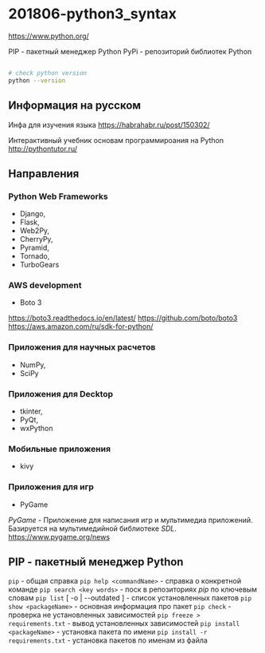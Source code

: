 # 201806-python3_syntax

https://www.python.org/

PIP - пакетный менеджер Python
PyPi - репозиторий библиотек Python

```bash

# check python version
python --version

```

## Информация на русском

Инфа для изучения языка
https://habrahabr.ru/post/150302/

Интерактивный учебник основам программироания на Python
http://pythontutor.ru/

## Направления

### Python Web Frameworks

- Django,
- Flask,
- Web2Py,
- CherryPy,
- Pyramid,
- Tornado,
- TurboGears

### AWS development

- Boto 3

https://boto3.readthedocs.io/en/latest/
https://github.com/boto/boto3
https://aws.amazon.com/ru/sdk-for-python/

### Приложения для научных расчетов

- NumPy,
- SciPy

### Приложения для Decktop

- tkinter,
- PyQt,
- wxPython

### Мобильные приложения

- kivy

### Приложения для игр

- PyGame

*PyGame* - Приложение для написания игр и мультимедиа приложений. Базируется на мультимедийной библиотеке *SDL*.
https://www.pygame.org/news

## PIP - пакетный менеджер Python

`pip` - общая справка
`pip help <commandName>` - справка о конкретной команде
`pip search <key words>` - поск в репозиториях *pip* по ключевым словам
`pip list` [ -o | --outdated ] - список установленных пакетов
`pip show <packageName>` - основная информация про пакет
`pip check` - проверка не установленных зависимостей
`pip freeze > requirements.txt` - вывод установленных зависимостей
`pip install <packageName>` - установка пакета по имени
`pip install -r requirements.txt` - установка пакетов по именам из файла
